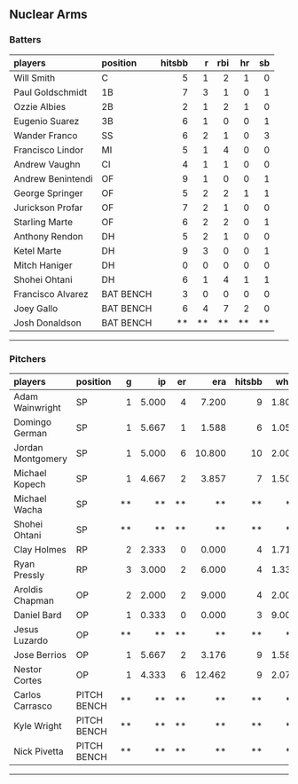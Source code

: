 ## Nuclear Arms

### Batters

 
|players           |position  | hitsbb|  r| rbi| hr| sb| 
|:-----------------|:---------|------:|--:|---:|--:|--:| 
|Will Smith        |C         |      5|  1|   2|  1|  0| 
|Paul Goldschmidt  |1B        |      7|  3|   1|  0|  1| 
|Ozzie Albies      |2B        |      2|  1|   2|  1|  0| 
|Eugenio Suarez    |3B        |      6|  1|   0|  0|  1| 
|Wander Franco     |SS        |      6|  2|   1|  0|  3| 
|Francisco Lindor  |MI        |      5|  1|   4|  0|  0| 
|Andrew Vaughn     |CI        |      4|  1|   1|  0|  0| 
|Andrew Benintendi |OF        |      9|  1|   0|  0|  1| 
|George Springer   |OF        |      5|  2|   2|  1|  1| 
|Jurickson Profar  |OF        |      7|  2|   1|  0|  0| 
|Starling Marte    |OF        |      6|  2|   2|  0|  1| 
|Anthony Rendon    |DH        |      5|  2|   1|  0|  0| 
|Ketel Marte       |DH        |      9|  3|   0|  0|  1| 
|Mitch Haniger     |DH        |      0|  0|   0|  0|  0| 
|Shohei Ohtani     |DH        |      6|  1|   4|  1|  1| 
|Francisco Alvarez |BAT BENCH |      3|  0|   0|  0|  0| 
|Joey Gallo        |BAT BENCH |      6|  4|   7|  2|  0| 
|Josh Donaldson    |BAT BENCH |     **| **|  **| **| **| 


* * *

### Pitchers

 
|players           |position    |  g|    ip| er|    era| hitsbb|  whip| so|  w| sv| 
|:-----------------|:-----------|--:|-----:|--:|------:|------:|-----:|--:|--:|--:| 
|Adam Wainwright   |SP          |  1| 5.000|  4|  7.200|      9| 1.800|  2|  0|  0| 
|Domingo German    |SP          |  1| 5.667|  1|  1.588|      6| 1.059|  3|  0|  0| 
|Jordan Montgomery |SP          |  1| 5.000|  6| 10.800|     10| 2.000|  3|  0|  0| 
|Michael Kopech    |SP          |  1| 4.667|  2|  3.857|      7| 1.500|  5|  0|  0| 
|Michael Wacha     |SP          | **|    **| **|     **|     **|    **| **| **| **| 
|Shohei Ohtani     |SP          | **|    **| **|     **|     **|    **| **| **| **| 
|Clay Holmes       |RP          |  2| 2.333|  0|  0.000|      4| 1.714|  4|  1|  0| 
|Ryan Pressly      |RP          |  3| 3.000|  2|  6.000|      4| 1.333|  4|  0|  2| 
|Aroldis Chapman   |OP          |  2| 2.000|  2|  9.000|      4| 2.000|  3|  0|  0| 
|Daniel Bard       |OP          |  1| 0.333|  0|  0.000|      3| 9.000|  1|  0|  0| 
|Jesus Luzardo     |OP          | **|    **| **|     **|     **|    **| **| **| **| 
|Jose Berrios      |OP          |  1| 5.667|  2|  3.176|      9| 1.588|  3|  0|  0| 
|Nestor Cortes     |OP          |  1| 4.333|  6| 12.462|      9| 2.077|  3|  0|  0| 
|Carlos Carrasco   |PITCH BENCH | **|    **| **|     **|     **|    **| **| **| **| 
|Kyle Wright       |PITCH BENCH | **|    **| **|     **|     **|    **| **| **| **| 
|Nick Pivetta      |PITCH BENCH | **|    **| **|     **|     **|    **| **| **| **| 


* * *


